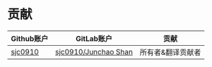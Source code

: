 # 贡献
|Github账户|GitLab账户|贡献|
|-|-|-|
|[sjc0910](https://github.com/sjc0910)|[sjc0910/Junchao Shan](https://gitlab.com/sjc0910)|所有者&翻译贡献者|